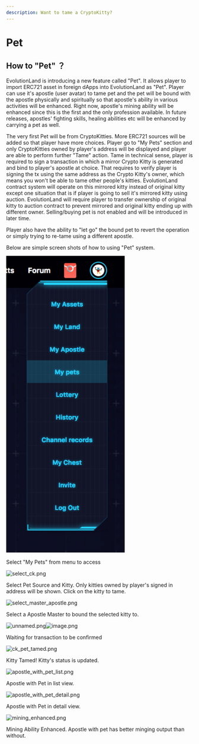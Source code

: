 ```yaml
---
description: Want to tame a CryptoKitty?
---
```


# Pet

## How to "Pet" ？

EvolutionLand is introducing a new feature called "Pet".  It allows player to import ERC721 asset in foreign dApps into EvolutionLand as "Pet".  Player can use it's apostle \(user avatar\) to tame pet and the pet will be bound with the apostle physically and spiritually so that apostle's ability in various activities will be enhanced.  Right now, apostle's mining ability will be enhanced since this is the first and the only profession available. In future releases, apostles' fighting skills, healing abilities etc will be enhanced by carrying a pet as well.

The very first Pet will be from CryptoKitties.  More ERC721 sources will be added so that player have more choices. Player go to "My Pets" section and only CryptoKitties owned by player's address will be displayed and player are able to perform further "Tame" action.  Tame in technical sense, player is required to sign a transaction in which a mirror Crypto Kitty is generated and bind to player's apostle at choice. That requires to verify player is signing the tx using the same address as the Crypto Kitty's owner, which means you won't be able to tame other people's kitties.  EvolutionLand contract system will operate on this mirrored kitty instead of original kitty except one situation that is if player is going to sell it's mirrored kitty using auction. EvolutionLand will require player to transfer ownership of original kitty to auction contract to prevent mirrored and original kitty ending up with different owner.  Selling/buying pet is not enabled and will be introduced in later time.

Player also have the ability to "let go" the bound pet to revert the operation or simply trying to re-tame using a different apostle.

Below are simple screen shots of how to using "Pet" system.

![](../../.gitbook/assets/image%20%2814%29.png)

Select "My Pets" from menu to access

![select\_ck.png](https://evolutionland.zendesk.com/hc/article_attachments/360026883393/select_ck.png)

Select Pet Source and Kitty.  Only kitties owned by player's signed in address will be shown.  Click on the kitty to tame.

![select\_master\_apostle.png](https://evolutionland.zendesk.com/hc/article_attachments/360026013014/select_master_apostle.png)

Select a Apostle Master to bound the selected kitty to.

![unnamed.png](https://evolutionland.zendesk.com/hc/article_attachments/360026883733/unnamed.png)![image.png](https://evolutionland.zendesk.com/hc/article_attachments/360026013194/image.png)

Waiting for transaction to be confirmed

![ck\_pet\_tamed.png](https://evolutionland.zendesk.com/hc/article_attachments/360026883893/ck_pet_tamed.png)

Kitty Tamed!  Kitty's status is updated.

![apostle\_with\_pet\_list.png](https://evolutionland.zendesk.com/hc/article_attachments/360026013234/apostle_with_pet_list.png)

Apostle with Pet in list view.

![apostle\_with\_pet\_detail.png](https://evolutionland.zendesk.com/hc/article_attachments/360026883973/apostle_with_pet_detail.png)

Apostle with Pet in detail view.

![mining\_enhanced.png](https://evolutionland.zendesk.com/hc/article_attachments/360026013314/mining_enhanced.png)

Mining Ability Enhanced.  Apostle with pet has better minging output than without.

